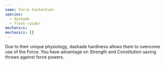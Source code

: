 ```yaml
---
name: Force Contention
species:
  - dashade
  - flesh raider
mechanics:
mechanics: []
---
```

Due to their unique physiology, dashade hardiness allows them to overcome use of the Force. You have advantage on Strength and Constitution saving throws against force powers.
